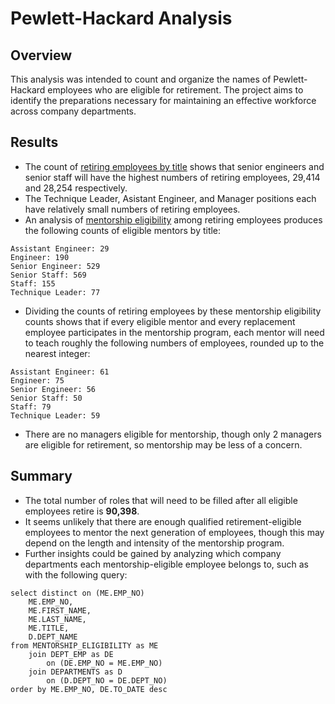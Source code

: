 # Pewlett-Hackard Analysis

## Overview

This analysis was intended to count and organize the names of Pewlett-Hackard employees who are eligible for retirement. The project aims to identify the preparations necessary for maintaining an effective workforce across company departments.

## Results

- The count of [retiring employees by title](Data/retiring_titles.csv) shows that senior engineers and senior staff will have the highest numbers of retiring employees, 29,414 and 28,254 respectively.
- The Technique Leader, Asistant Engineer, and Manager positions each have relatively small numbers of retiring employees.
- An analysis of [mentorship eligibility](Data/mentorship_eligibility.csv) among retiring employees produces the following counts of eligible mentors by title:
```
Assistant Engineer: 29
Engineer: 190
Senior Engineer: 529
Senior Staff: 569
Staff: 155
Technique Leader: 77
```
- Dividing the counts of retiring employees by these mentorship eligibility counts shows that if every eligible mentor and every replacement employee participates in the mentorship program, each mentor will need to teach roughly the following numbers of employees, rounded up to the nearest integer:
```
Assistant Engineer: 61
Engineer: 75
Senior Engineer: 56
Senior Staff: 50
Staff: 79
Technique Leader: 59
```
- There are no managers eligible for mentorship, though only 2 managers are eligible for retirement, so mentorship may be less of a concern.

## Summary

- The total number of roles that will need to be filled after all eligible employees retire is **90,398**.
- It seems unlikely that there are enough qualified retirement-eligible employees to mentor the next generation of employees, though this may depend on the length and intensity of the mentorship program.
- Further insights could be gained by analyzing which company departments each mentorship-eligible employee belongs to, such as with the following query:
```
select distinct on (ME.EMP_NO)
    ME.EMP_NO,
    ME.FIRST_NAME,
    ME.LAST_NAME,
    ME.TITLE,
    D.DEPT_NAME
from MENTORSHIP_ELIGIBILITY as ME
    join DEPT_EMP as DE
        on (DE.EMP_NO = ME.EMP_NO)
    join DEPARTMENTS as D
        on (D.DEPT_NO = DE.DEPT_NO)
order by ME.EMP_NO, DE.TO_DATE desc
```
